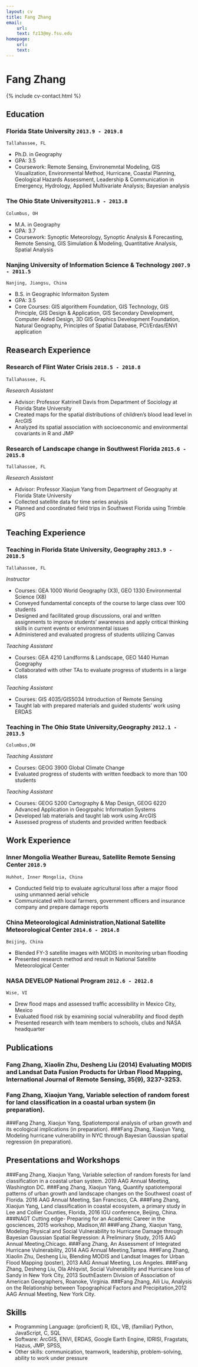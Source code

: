 ```yaml
---
layout: cv
title: Fang Zhang
email:
    url:
    text: fz13@my.fsu.edu
homepage:
    url:
    text:
---
```

# Fang __Zhang__

<!--
include contact information from the front matter
Supported arguments:
    - homepage: url, text
    - phone
    - email
-->
{% include cv-contact.html %}
## Education

### __Florida State University__ `2013.9 - 2019.8`
```
Tallahassee, FL
```
- Ph.D. in Geography
- GPA: 3.5
- Coursework: Remote Sensing, Environemntal Modeling, GIS Visualization, Environmental Method, Hurricane, Coastal Planning, Geological Hazards Assessment, Leadership & Communication in Emergency, Hydrology, Applied Multivariate Analysis; Bayesian analysis 

### __The Ohio State University__`2011.9 - 2013.8`
```
Columbus, OH
```
- M.A. in Geography
- GPA: 3.7
- Coursework: Synoptic Meteorology, Synoptic Analysis & Forecasting, Remote Sensing, GIS Simulation & Modeling, Quantitative Analysis, Spatial Analysis


### __Nanjing University of Information Science & Technology__ `2007.9 - 2011.5`
```
Nanjing, Jiangsu, China
```
- B.S. in Geographic Informaiton System 
- GPA: 3.5
- Core Courses: GIS algorithem Foundation, GIS Technology, GIS Principle, GIS Design & Application, GIS Secondary Development, Computer Aided Design, 3D GIS Graphics Development Foundation, Natural Geography, Principles of Spatial Database, PCI/Erdas/ENVI application 

## Reasearch Experience

### __Research of Flint Water Crisis__  `2018.5 - 2018.8`
```
Tallahassee, FL
```
_Research Assistant_<br>
- Advisor: Professor Katrinell Davis from Department of Sociology at Florida State University
- Created maps for the spatial distributions of children’s blood lead level in ArcGIS
- Analyzed its spatial association with socioeconomic and environmental covariants in R and JMP


### __Research of Landscape change in Southwest Florida__  `2015.6 - 2015.8`
```
Tallahassee, FL
```
_Research Assistant_<br>
- Advisor: Professor Xiaojun Yang from Department of Geography at Florida State University
- Collected satellite data for time series analysis
- Planned and coordinated field trips in Southwest Florida using Trimble GPS

## Teaching Experience

### __Teaching in Florida State University, Geography__  `2013.9 - 2018.5`
```
Tallahassee, FL
```
_Instructor_<br>
- Courses: GEA 1000 World Geography (X3), GEO 1330 Environmental Science (X8)
- Conveyed fundamental concepts of the course to large class over 100 students
- Designed and facilitated group discussions, oral and written assignments to improve students’ awareness and apply critical thinking skills in current events or environmental issues
- Administered and evaluated progress of students utilizing Canvas

_Teaching Assistant_<br>
- Courses: GEA 4210 Landforms & Landscape, GEO 1440 Human Goegraphy
- Collaborated with other TAs to evaluate progress of students in a large class

_Teaching Assistant_<br>
- Courses: GIS 4035/GIS5034 Introduction of Remote Sensing
- Taught lab with prepared materials and guided students’ work using ERDAS


### __Teaching in The Ohio State University,Geography__  `2012.1 - 2013.5`
```
Columbus,OH
```
_Teaching Assistant_<br>
- Courses: GEOG 3900 Global Climate Change
- Evaluated progress of students with written feedback to more than 100 students

_Teaching Assistant_<br>
- Courses: GEOG 5200 Cartography & Map Design, GEOG 6220 Advanced Application in Geogrpahic Information Systems
- Developed lab materials and taught lab work using ArcGIS
- Assessed progress of students and provided written feedback

## Work Experience

### __Inner Mongolia Weather Bureau, Satellite Remote Sensing Center__ `2018.9`
```
Huhhot, Inner Mongolia, China
```
- Conducted field trip to evaluate agricultural loss after a major flood using unmanned aerial vehicle
- Communicated with local farmers, government officers and insurance company and prepare damage reports

### __China Meteorological Administration,National Satellite Meteorological Center__ `2014.6 - 2014.8`
```
Beijing, China
```
- Blended FY-3 satellite images with MODIS in monitoring urban flooding
- Presented research method and result in National Satellite Meteorological Center

### __NASA DEVELOP National Program__ `2012.6 - 2012.8`
```
Wise, VI
```
- Drew flood maps and assessed traffic accessibility in Mexico City, Mexico
- Evaluated flood risk by examining social vulnerability and flood depth
- Presented research with team members to schools, clubs and NASA headquarter

## Publications

### Fang Zhang, Xiaolin Zhu, Desheng Liu (2014) Evaluating MODIS and Landsat Data Fusion Products for Urban Flood Mapping, International Journal of Remote Sensing, 35(9), 3237-3253.
### Fang Zhang, Xiaojun Yang, Variable selection of random forest for land classification in a coastal urban system (in preparation).
###Fang Zhang, Xiaojun Yang, Spatiotemporal analysis of urban growth and its ecological implications (in preparation).
###Fang Zhang, Xiaojun Yang, Modeling hurricane vulnerability in NYC through Bayesian Gaussian spatial regression (in preparation).

## Presentations and Workshops
###Fang Zhang, Xiaojun Yang, Variable selection of random forests for land classification in a coastal urban system. 2019 AAG Annual Meeting, Washington DC.
###Fang Zhang, Xiaojun Yang, Quantify spatiotemporal patterns of urban growth and landscape changes on the Southwest coast of Florida. 2016 AAG Annual Meeting, San Francisco, CA.
###Fang Zhang, Xiaojun Yang, Land classification in coastal ecosystem, a primary study in Lee and Collier Counties, Florida, 2016 IGU conference, Beijing, China.
###NAGT Cutting edge- Preparing for an Academic Career in the gosciences, 2015 workshop, Madison,WI
###Fang Zhang, Xiaojun Yang, Modeling Physical and Social Vulnerability to Hurricane Damage through Bayesian Gaussian Spatial Regression: A Preliminary Study, 2015 AAG Annual Meeting,Chicago.
###Fang Zhang, An Assessment of Integrated Hurricane Vulnerability, 2014 AAG Annual Meeting,Tampa.
###Fang Zhang, Xiaolin Zhu, Desheng Liu, Blending MODIS and Landsat Images for Urban Flood Mapping (poster), 2013 AAG Annual Meeting, Los Angeles.
###Fang Zhang, Desheng Liu, Ola Ahlqvist, Social Vulnerability and Hurricane loss of Sandy in New York City, 2013 SouthEastern Division of Association of American Geographers, Roanoke, Virginia.
###Fang Zhang, Aili Liu, Analysis on the Relationship between Topographical Factors and Precipitation,2012 AAG Annual Meeting, New York City.

## Skills
- Programming Language: (proficient) R, IDL, VB, (familiar) Python, JavaScript, C, SQL
- Software: ArcGIS, ENVI, ERDAS, Google Earth Engine, IDRISI, Fragstats, Hazus, JMP, SPSS,
- Other skills: communication, teamwork, leadership, problem-solving, ability to work under pressure


<!-- ### Footer

Last updated: May 2013 -->
